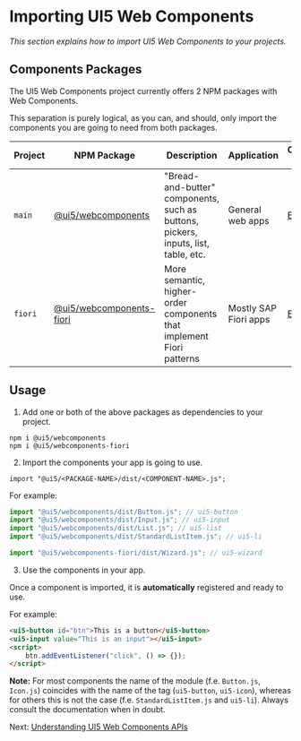 # Importing UI5 Web Components

*This section explains how to import UI5 Web Components to your projects.*

## Components Packages

The UI5 Web Components project currently offers 2 NPM packages with Web Components.

This separation is purely logical, as you can, and should, only import the components you are going to need from both packages. 

| Project | NPM Package                                                                        | Description                                                                          | Application           | Components List                                                   |
|---------|------------------------------------------------------------------------------------|--------------------------------------------------------------------------------------|-----------------------|-------------------------------------------------------------------|
| `main`  | [@ui5/webcomponents](https://www.npmjs.com/package/@ui5/webcomponents)             | "Bread-and-butter" components, such as buttons, pickers, inputs, list, table, etc. | General web apps      | [Explore](https://www.npmjs.com/package/@ui5/webcomponents)       |
| `fiori` | [@ui5/webcomponents-fiori](https://www.npmjs.com/package/@ui5/webcomponents-fiori) | More semantic, higher-order components that implement Fiori patterns                 | Mostly SAP Fiori apps | [Explore](https://www.npmjs.com/package/@ui5/webcomponents-fiori) |

## Usage


1. Add one or both of the above packages as dependencies to your project.

```
npm i @ui5/webcomponents
npm i @ui5/webcomponents-fiori
```

2. Import the components your app is going to use.

`import "@ui5/<PACKAGE-NAME>/dist/<COMPONENT-NAME>.js";`

For example:

```js
import "@ui5/webcomponents/dist/Button.js"; // ui5-button
import "@ui5/webcomponents/dist/Input.js"; // ui5-input
import "@ui5/webcomponents/dist/List.js"; // ui5-list
import "@ui5/webcomponents/dist/StandardListItem.js"; // ui5-li

import "@ui5/webcomponents-fiori/dist/Wizard.js"; // ui5-wizard
```

3. Use the components in your app.

Once a component is imported, it is **automatically** registered and ready to use. 

For example:

```html
<ui5-button id="btn">This is a button</ui5-button>
<ui5-input value="This is an input"></ui5-input>
<script>
    btn.addEventListener("click", () => {});
</script>
```

**Note:** For most components the name of the module (f.e. `Button.js`, `Icon.js`) coincides with the name of the tag (`ui5-button`, `ui5-icon`), 
whereas for others this is not the case (f.e. `StandardListItem.js` and `ui5-li`). Always consult the documentation when in doubt.

Next: [Understanding UI5 Web Components APIs](./03-understanding-components-apis.md)
